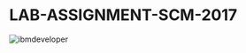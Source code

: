 # LAB-ASSIGNMENT-SCM-2017 
![ibmdeveloper](https://user-images.githubusercontent.com/32941413/32501931-539f9d30-c414-11e7-9dc7-5d379ebb0579.jpg)
